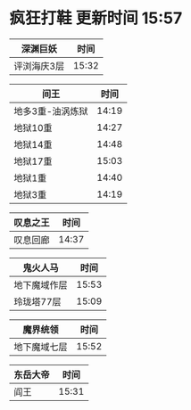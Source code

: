 # 疯狂打鞋 更新时间 15:57

| 深渊巨妖   | 时间    |
|--------|-------|
| 评浏海庆3层 | 15:32 |

| 间王   | 时间    |
|--------|-------|
| 地多3重-油涡炼狱 | 14:19 |
| 地狱10重 | 14:27 |
| 地狱14重 | 14:48 |
| 地狱17重 | 15:03 |
| 地狱1重 | 14:40 |
| 地狱3重 | 14:19 |

| 叹息之王   | 时间    |
|--------|-------|
| 叹息回廊 | 14:37 |

| 鬼火人马   | 时间    |
|--------|-------|
| 地下魔域作层 | 15:53 |
| 玲珑塔77层 | 15:09 |

| 魔界统领   | 时间    |
|--------|-------|
| 地下魔域七层 | 15:52 |

| 东岳大帝   | 时间    |
|--------|-------|
| 阎王 | 15:31 |